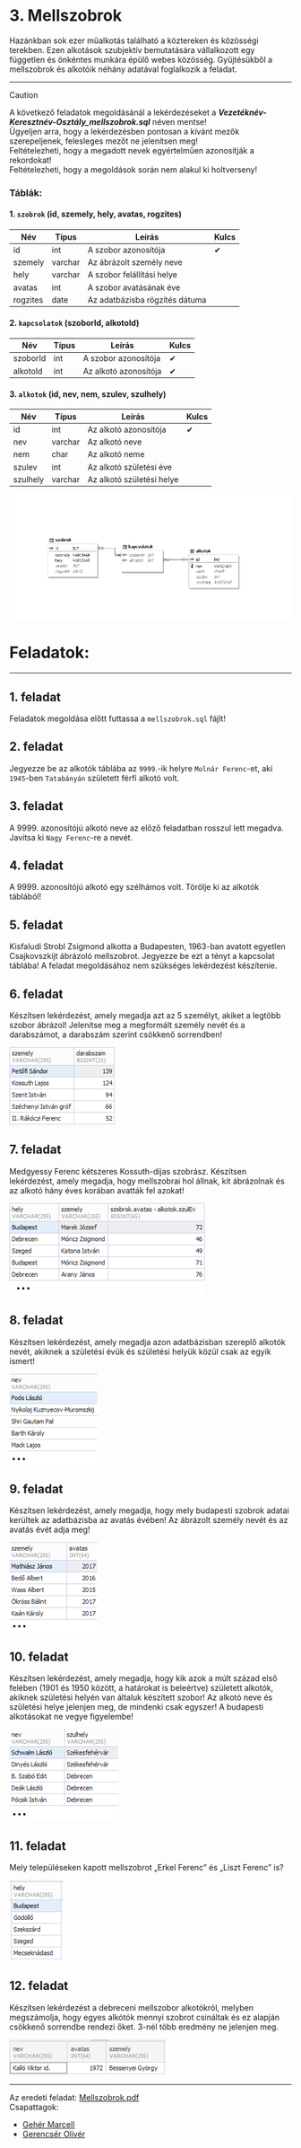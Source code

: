 # 3. Mellszobrok

Hazánkban sok ezer műalkotás található a köztereken és közösségi terekben. Ezen alkotások
szubjektív bemutatására vállalkozott egy független és önkéntes munkára épülő webes közösség.
Gyűjtésükből a mellszobrok és alkotóik néhány adatával foglalkozik a feladat.

---

> [!CAUTION]
> A következő feladatok megoldásánál a lekérdezéseket a ***Vezetéknév-Keresztnév-Osztály_mellszobrok.sql*** néven mentse! <br>
> Ügyeljen arra, hogy a lekérdezésben pontosan a kívánt mezők szerepeljenek, felesleges mezőt ne jelenítsen meg! <br>
> Feltételezheti, hogy a megadott nevek egyértelműen azonosítják a rekordokat! <br>
> Feltételezheti, hogy a megoldások során nem alakul ki holtverseny!

### Táblák:
#### 1. `szobrok` (id, szemely, hely, avatas, rogzites)
|Név|Típus|Leírás|Kulcs|
|---|---|---|---|
| id | int | A szobor azonosítója | ✔ |
| szemely | varchar | Az ábrázolt személy neve ||
| hely | varchar | A szobor felállítási helye ||
| avatas | int | A szobor avatásának éve ||
| rogzites | date | Az adatbázisba rögzítés dátuma ||

#### 2. `kapcsolatok` (szoborId, alkotoId)
|Név|Típus|Leírás|Kulcs|
|---|---|---|---|
| szoborId | int | A szobor azonosítója | ✔ |
| alkotoId | int | Az alkotó azonosítója | ✔ |

#### 3. `alkotok` (id, nev, nem, szulev, szulhely)

|Név|Típus|Leírás|Kulcs|
|---|---|---|---|
| id | int |  Az alkotó azonosítója | ✔ |
| nev | varchar | Az alkotó neve  ||
| nem | char | Az alkotó neme ||
| szulev | int | Az alkotó születési éve ||
| szulhely | varchar | Az alkotó születési helye ||

![Kép a kapcsolatokról](assets/diagram.PNG)

# Feladatok:
---
## 1. feladat
Feladatok megoldása előtt futtassa a `mellszobrok.sql` fájlt!

## 2. feladat
Jegyezze be az alkotók táblába az `9999`.-ik helyre `Molnár Ferenc`-et, aki `1945`-ben `Tatabányán` született férfi alkotó volt.

## 3. feladat
A 9999. azonosítójú alkotó neve az előző feladatban rosszul lett megadva. Javítsa ki `Nagy Ferenc`-re a nevét.

## 4. feladat
A 9999. azonosítójú alkotó egy szélhámos volt. Törölje ki az alkotók táblából!

## 5. feladat 
Kisfaludi Strobl Zsigmond alkotta a Budapesten, 1963-ban avatott egyetlen Csajkovszkijt
ábrázoló mellszobrot. Jegyezze be ezt a tényt a kapcsolat táblába! A feladat megoldásához
nem szükséges lekérdezést készítenie.

## 6. feladat 
Készítsen lekérdezést, amely megadja azt az 5 személyt, akiket a legtöbb szobor ábrázol!
Jelenítse meg a megformált személy nevét és a darabszámot, a darabszám szerint csökkenő
sorrendben!

![6](assets/f6.png)


## 7. feladat 
Medgyessy Ferenc kétszeres Kossuth-díjas szobrász. Készítsen lekérdezést, amely
megadja, hogy mellszobrai hol állnak, kit ábrázolnak és az alkotó hány éves korában avatták
fel azokat!

![7](assets/f7.png)

## 8. feladat 
Készítsen lekérdezést, amely megadja azon adatbázisban szereplő alkotók nevét, akiknek
a születési évük és születési helyük közül csak az egyik ismert!

![8](assets/f8.png)

## 9. feladat 
Készítsen lekérdezést, amely megadja, hogy mely budapesti szobrok adatai kerültek
az adatbázisba az avatás évében! Az ábrázolt személy nevét és az avatás évét adja meg!

![9](assets/f9.png)

## 10. feladat 
Készítsen lekérdezést, amely megadja, hogy kik azok a múlt század első felében (1901 és
1950 között, a határokat is beleértve) született alkotók, akiknek születési helyén van általuk
készített szobor! Az alkotó neve és születési helye jelenjen meg, de mindenki csak egyszer!
A budapesti alkotásokat ne vegye figyelembe!

![10](assets/f10.png)

## 11. feladat 
Mely településeken kapott mellszobrot „Erkel Ferenc” és „Liszt Ferenc” is?

![image](assets/f11.png)

## 12. feladat 
Készítsen lekérdezést a debreceni mellszobor alkotókról, melyben megszámolja, hogy egyes alkótók mennyi szobrot csináltak és ez alapján csökkenő sorrendbe rendezi őket.
3-nél több eredmény ne jelenjen meg.

![image](assets/f12.png)

---

Az eredeti feladat: [Mellszobrok.pdf](http://informatika.fazekas.hu/wp-content/uploads/2023/02/Mellszobrok.pdf)
<br>
Csapattagok:
- [Gehér Marcell](https://github.com/Geher-Marcell)
- [Gerencsér Olivér](https://github.com/GerencserOliver)
	
